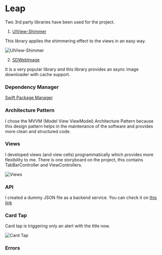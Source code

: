 # Leap

Two 3rd party libraries have been used for the project.

1. [UIView-Shimmer](https://github.com/omerfarukozturk/UIView-Shimmer)

This library applies the shimmering effect to the views in an easy way.

![UIView-Shimmer](https://media.giphy.com/media/YzDd2FzBNlfuOPY5WH/giphy.gif)

2. [SDWebImage](https://github.com/SDWebImage/SDWebImageSwiftUI)

It is a very popular library and this library provides an async image downloader with cache support.

### Dependency Manager

[Swift Package Manager](https://github.com/apple/swift-package-manager)

### Architecture Pattern

I chose the MVVM (Model View ViewModel) Architecture Pattern because this design pattern helps in the maintenance of the software and provides more clean and structured code.

### Views

I developed views (and view cells) programmatically which provides more flexibility to me. There is one storyboard on the project, this contains TabBarController and ViewControllers.

![Views](https://media.giphy.com/media/4fqFpQeTBdGf0fXjbJ/giphy.gif)

### API

I created a dummy JSON file as a backend service. You can check it on [this link](https://okb.com.tr/data.json)

### Card Tap

Card tap is triggering only an alert with the title now.

![Card Tap](https://i.ibb.co/y5V1Y8r/Simulator-Screen-Shot-i-Phone-11-Pro-2022-01-14-at-19-08-32.png)

### Errors



